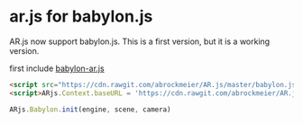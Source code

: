 # ar.js for babylon.js

AR.js now support babylon.js. This is a first version, but it is a working version. 

first include [babylon-ar.js](https://github.com/abrockmeier/AR.js/tree/master/babylon.js/build/babylon-ar.js)

```html
<script src="https://cdn.rawgit.com/abrockmeier/AR.js/master/babylon.js/build/babylon-ar.js"></script>
<script>ARjs.Context.baseURL = 'https://cdn.rawgit.com/abrockmeier/AR.js/master/three.js/'</script> 
```

```javascript
ARjs.Babylon.init(engine, scene, camera)
```
